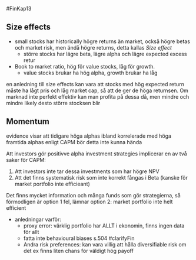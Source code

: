 #FinKap13
## Size effects
- small stocks har historically högre returns än market, också högre betas och market risk, men ändå högre returns, detta kallas *Size effect*
	- större stocks har lägre beta, lägre alpha och lägre expected excess retur
- Book to market ratio, hög för value stocks, låg för growth. 
	- value stocks brukar ha hög alpha, growth brukar ha låg

en anledning till size effects kan vara att stocks med hög expected return måste ha lågt pris och låg market cap, så att de ger de höga returnsen. Om marknad inte perfekt effektiv kan man profita på dessa då, men mindre och mindre likely desto större stocksen blir

## Momentum
evidence visar att tidigare höga alphas ibland korrelerade med höga framtida alphas
enligt CAPM bör detta inte kunna hända

Att investors gör positivve alpha investment strategies implicerar en av två saker för CAPM:
1. Att investors inte tar dessa investments som har högre NPV
2. Att det finns systematisk risk som inte korrekt fångas i Beta (kanske för market portfolio inte efficieant)

Det finns mycket information och många funds som gör strategierna, så förmodligen är option 1 fel, lämnar option 2: market portfolio inte helt efficient
- anledningar varför:
	- proxy error: värklig portfolio har ALLT i ekonomin, finns ingen data för allt
	- fatta inte behavioural biases s.504 #clarifyFin 
	- Andra risk preferences: kan vara villig att hålla diversifiable risk om det ex finns liten chans för väldigt hög payoff